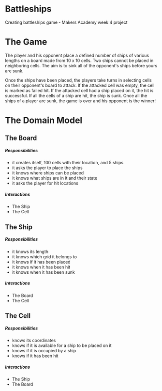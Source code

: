 Battleships
===========

Creating battleships game - Makers Academy week 4 project



# The Game

The player and his opponent place a defined number of ships of various lengths on a board made from 10 x 10 cells. Two ships cannot be placed in neighboring cells. The aim is to sink all of the opponent's ships before yours are sunk.

Once the ships have been placed, the players take turns in selecting cells on their opponent's board to attack. If the attacked cell was empty, the cell is marked as failed hit. If the attacked cell had a ship placed on it, the hit is successful. If all the cells of a ship are hit, the ship is sunk. Once all the ships of a player are sunk, the game is over and his opponent is the winner!

# The Domain Model

## The Board
##### Responsibilities
- it creates itself, 100 cells with their location, and 5 ships
- it asks the player to place the ships
- it knows where ships can be placed
- it knows what ships are in it and their state
- it asks the player for hit locations

##### Interactions
- The Ship
- The Cell

## The Ship

##### Responsibilities
- it knows its length
- it knows which grid it belongs to
- it knows if it has been placed
- it knows when it has been hit
- it knows when it has been sunk

##### Interactions
- The Board
- The Cell

## The Cell

##### Responsibilities
- knows its coordinates
- knows if it is available for a ship to be placed on it
- knows if it is occupied by a ship
- knows if it has been hit

##### Interactions
- The Ship
- The Board
